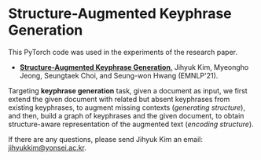 # Structure-Augmented Keyphrase Generation

This PyTorch code was used in the experiments of the research paper.

* [**Structure-Augmented Keyphrase Generation**.]() Jihyuk Kim, Myeongho Jeong, Seungtaek Choi, and Seung-won Hwang (EMNLP'21).

Targeting **keyphrase generation** task, 
given a document as input,
we first extend the given document with related but absent keyphrases from existing keyphrases, to augment missing contexts (_generating structure_), and then, build a graph of keyphrases and the given document, to obtain structure-aware representation of the augmented text (_encoding structure_).

<!-- <p align="center">
  <img align="center" src="docs/images/overall_approach.png" />
</p>
<p align="center">
  <b>Figure:</b> Overall approach of structure-augmented keyphrase generation on two scenarios (closed/open-set keyphrase).
</p> -->



<!-- ### Run the Code!

#### Prerequisite
- ```$ sudo apt-get install p7zip```
- PyTorch 1.0
- Other requirements are listed in `requirements.txt`.

#### 1. Preprocess Dataset

We provided a shell script `dataset/yelp2013/download_yelp.sh` that downloads and preprocess the Yelp 2013 dataset. Preprocessing can be similarly done with other datasets as well (see below for download links).

We also provided the vocabulary and word vectors used in our experiments (in the `predefined_vocab/yelp2013` directory) to better replicate the results reported in the paper.

#### 2. Train and Test the Models

The `src/main.py` trains the model using the given training and dev sets, and subsequently tests the model on the given test set. There are multiple arguments that need to be set, but the most important (and mandatory) ones are the following:

- `model_type`: the type and method of customization, which can be assigned as either `BiLSTM` (no customization), or `<location>[_basis]_cust`, where `<location>` can be any of the following: word, encoder, attention, linear, bias.
- `domain`: the dataset directory name (e.g. yelp2013)
- `num_bases`: the number of bases (only required when basis customization is used)

An example execution is:

~~~bash
python3 -W ignore main.py \
--model_type linear_basis_cust \
--num_bases 4 \
--domain yelp2013 \
--vocab_dir ../predefined_vocab/yelp2013/42939.vocab \
--pretrained_word_em_dir ../predefined_vocab/yelp2013/word_vectors.npy \
--train_datadir ../dataset/yelp2013/processed_data/train.txt \
--dev_datadir ../dataset/yelp2013/processed_data/dev.txt \
--test_datadir ../dataset/yelp2013/processed_data/test.txt \
--meta_dim 64 \
--key_query_size 64 \
--word_dim 300 \
--state_size 256 \
--valid_step 1000 \
~~~

### Download the Datasets!

There are three datasets used in the paper: Yelp 2013, AAPR, and PolMed.

To download Yelp 2013, refer to the following <a href="https://drive.google.com/open?id=1PxAkmPLFMnfom46FMMXkHeqIxDbA16oy">link</a> from the original authors.

Although they were constructed by different authors (please refer to these links for <a href="https://github.com/lancopku/AAPR">AAPR</a> and <a href="https://www.figure-eight.com/">PolMed</a>, we use specific data splits for the AAPR and PolMed datasets.
Download our splits <a href="https://github.com/zizi1532/BasisCustomize/releases/download/1.0/datasets.zip">here</a>.

### Cite the Paper!

To cite the paper/code/data splits, please use this BibTex:

```
@article{kim2019categorical,
	Author = {Jihyeok Kim and Reinald Kim Amplayo and Kyungjae Lee and Sua Sung and Minji Seo and Seung-won Hwang},
	Journal = {TACL},
	Year = {2019},
	Title = {Categorical Metadata Representation for Customized Text Classification}
}
``` -->

If there are any questions, please send Jihyuk Kim an email: jihyukkim@yonsei.ac.kr.

